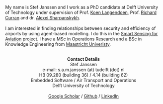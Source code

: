 My name is Stef Janssen and I work as a PhD candidate at Delft University of Technology under supervision of Prof. <a href="http://www.st.ewi.tudelft.nl/~koen/">Koen Langendoen</a>, Prof. <a href="https://www.tudelft.nl/en/ae/organisation/our-full-professors/profile-of-a-professor/ricky-curran/">Richard Curran</a> and dr. <a href="http://homepage.tudelft.nl/j11q3/">Alexei Sharpanskykh</a>. <br><br>
I am interested in finding relationships between security and efficiency of airports by using agent-based modelling. I do this in the <a href="https://www.tudelft.nl/smart-sensing-for-aviation/efficient-and-secure-airports/">Smart Sensing for Aviation</a> project. I have a MSc in Operations Research and a BSc in Knowledge Engineering from <a href="https://www.maastrichtuniversity.nl/">Maastricht Univeristy</a>. <br><br>
<center><b>Contact Details</b> <br>
Stef Janssen <br>
e-mail: s.a.m.janssen (at) tudelft (dot) nl <br>
HB 09.280 (building 36) / 4.14 (building 62) <br>
Embedded Software / Air Transport and Operations  <br>
Delft University of Technology <br> <br>
<a href="https://scholar.google.nl/citations?user=GjjSyr0AAAAJ&hl=en">Google Scholar</a> / <a href="https://github.com/StefJanssen/">Github</a> / <a href="https://www.linkedin.com/in/stefj/">LinkedIn</a> </center>




